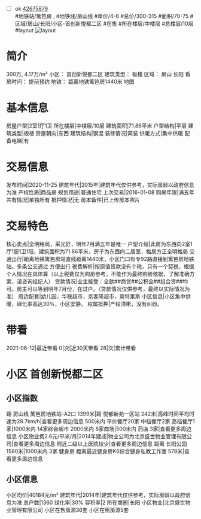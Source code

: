 - [ ] ok [42675879](https://bj.5i5j.com/ershoufang/42675879.html)  
 #地铁站/篱笆房 ,  #地铁线/房山线
#单价/4-6 #总价/300-315 #面积/70-75   #区域/房山/长阳/小区-首创新悦都二区 #在售 #所在楼层/中楼层 #总楼层/10层 #layout 
![layout](http://image2.5i5j.com//group1/M00/D4/5F/CgqJMl6K9WaAAoAFAAHBTJpLlXU215.jpg_P5.jpg) 
# 简介 
 300万,  4.17万/m² 
小区： 首创新悦都二区
建筑类型： 板楼
区域： 房山 长阳
看房时间： 提前预约
地铁： 距离地铁篱笆房1440米 地图
# 基本信息 
 房屋户型|2室1厅1卫
所在楼层|中楼层/10层
建筑面积|71.86平米
户型结构|平层
建筑类型|板楼
房屋朝向|东西
建筑结构|钢混
装修情况|简装
供暖方式|集中供暖
配备电梯|有
# 交易信息 
 发布时间|2020-11-25
建筑年代|2015年|建筑年代仅供参考，实际房龄以政府信息为准
产权性质|商品房
规划用途|普通住宅
上次交易|2016-01-08
购房年限|满五年
共有情况|单独所有
抵押情况|无
房本备件|已上传房本照片
# 交易特色 
 核心卖点|全明格局，采光好，明年7月满五年是唯一
户型介绍|此房为东西向2室1厅1厨1卫1阳，建筑面积为71.86平米，房子为东西向二居室，格局方正全明格局
交通出行|距离地铁篱笆房站直线距离1440米，小区门口有专92路直接到篱笆房地铁站。多条公交通过 方便出行
税费解析|按原值贷款没有个税，只有一个契税，根据个人情况在具体算（以上税费仅为购房参考，不能作为最终购房依据，了解准确方案，请咨询经纪人）
贷款情况|业主接受：全款##商贷##公积金##组合贷##均可。房主可以等到明年7月份，在过户。（贷款情况仅供参考，最终以实际情况为准）
周边配套|幼儿园，华联超市，京客隆超市，奥特莱斯
小区信息|小区集中供暖，绿化率高达30%，小区安静。
权属抵押|产权清晰，没有纠纷。
# 带看 
 2021-06-12|最近带看	 0|次|近30天带看	 28|次|累计带看
# 小区 首创新悦都二区
## 小区指数 
 距 房山线 篱笆房地铁站-A2口 1399米|距 悦都新苑一区站 242米|高峰时间平均时速为28.7km/h|查看更多周边信息
500米内 平价餐厅20家
中档餐厅2家
高档餐厅1家|1000米内 14家综合超市
2000米内 8家商场|500米内 药店 3家|查看更多周边信息
小区物业费2.6元/平米/月|2014年建成|物业公司为北京盛世物业管理有限公司|查看更多周边信息
附近二级以上医院较少|查看更多周边信息
距离 长阳公园 1580米|1000米内 3家 健身房
距离最近健身房K6综合健身私教工作室 578米|查看更多周边信息
## 小区信息 
 小区均价|40184元/m²
建筑年代|2014年|建筑年代仅供参考，实际房龄以政府信息为准
总户数|1360
绿化率|30%
容积率|2
所在商圈|长阳
小区物业|北京盛世物业管理有限公司
小区在售房源36套
小区在租房源5套
